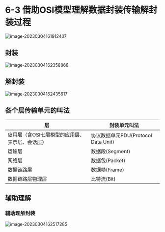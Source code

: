 # 6-3 借助OSI模型理解数据封装传输解封装过程

![image-20230304161912407](https://img.yatjay.top/md/image-20230304161912407.png)

## 封装

![image-20230304162358868](https://img.yatjay.top/md/image-20230304162358868.png)

## 解封装

![image-20230304162435617](https://img.yatjay.top/md/image-20230304162435617.png)

## 各个层传输单元的叫法

| 层                                              | 封装单元叫法                        |
| ----------------------------------------------- | ----------------------------------- |
| 应用层（含OSI七层模型的应用层、表示层、会话层） | 协议数据单元PDU(Protocol Data Unit) |
| 运输层                                          | 数据段(Segment)                     |
| 网络层                                          | 数据包(Packet)                      |
| 数据链路层                                      | 数据帧(Frame)                       |
| 数据链路层物理层                                | 比特流(Bit)                         |

## 辅助理解

### 辅助理解封装

![image-20230304162517285](https://img.yatjay.top/md/image-20230304162517285.png)